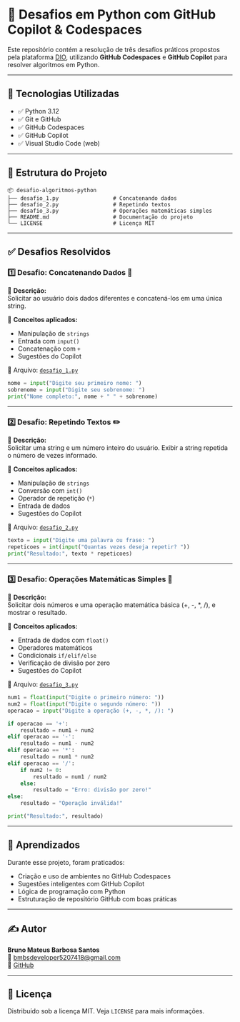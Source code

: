 
# 🚀 Desafios em Python com GitHub Copilot & Codespaces

Este repositório contém a resolução de três desafios práticos propostos pela plataforma [DIO](https://www.dio.me/), utilizando **GitHub Codespaces** e **GitHub Copilot** para resolver algoritmos em Python.

---

## 🧰 Tecnologias Utilizadas

- ✅ Python 3.12
- ✅ Git e GitHub
- ✅ GitHub Codespaces
- ✅ GitHub Copilot
- ✅ Visual Studio Code (web)

---

## 📂 Estrutura do Projeto

```
📦 desafio-algoritmos-python
├── desafio_1.py                 # Concatenando dados
├── desafio_2.py                 # Repetindo textos
├── desafio_3.py                 # Operações matemáticas simples
├── README.md                    # Documentação do projeto
└── LICENSE                      # Licença MIT
```

---

## ✅ Desafios Resolvidos

### 1️⃣ Desafio: Concatenando Dados 🧩

📄 **Descrição:**  
Solicitar ao usuário dois dados diferentes e concatená-los em uma única string.

📌 **Conceitos aplicados:**
- Manipulação de `strings`
- Entrada com `input()`
- Concatenação com `+`
- Sugestões do Copilot

📁 Arquivo: [`desafio_1.py`](./desafio_1.py)

```python
nome = input("Digite seu primeiro nome: ")
sobrenome = input("Digite seu sobrenome: ")
print("Nome completo:", nome + " " + sobrenome)
```

---

### 2️⃣ Desafio: Repetindo Textos ✏️

📄 **Descrição:**  
Solicitar uma string e um número inteiro do usuário. Exibir a string repetida o número de vezes informado.

📌 **Conceitos aplicados:**
- Manipulação de `strings`
- Conversão com `int()`
- Operador de repetição (`*`)
- Entrada de dados
- Sugestões do Copilot

📁 Arquivo: [`desafio_2.py`](./desafio_2.py)

```python
texto = input("Digite uma palavra ou frase: ")
repeticoes = int(input("Quantas vezes deseja repetir? "))
print("Resultado:", texto * repeticoes)
```

---

### 3️⃣ Desafio: Operações Matemáticas Simples 🔣

📄 **Descrição:**  
Solicitar dois números e uma operação matemática básica (+, -, *, /), e mostrar o resultado.

📌 **Conceitos aplicados:**
- Entrada de dados com `float()`
- Operadores matemáticos
- Condicionais `if/elif/else`
- Verificação de divisão por zero
- Sugestões do Copilot

📁 Arquivo: [`desafio_3.py`](./desafio_3.py)

```python
num1 = float(input("Digite o primeiro número: "))
num2 = float(input("Digite o segundo número: "))
operacao = input("Digite a operação (+, -, *, /): ")

if operacao == '+':
    resultado = num1 + num2
elif operacao == '-':
    resultado = num1 - num2
elif operacao == '*':
    resultado = num1 * num2
elif operacao == '/':
    if num2 != 0:
        resultado = num1 / num2
    else:
        resultado = "Erro: divisão por zero!"
else:
    resultado = "Operação inválida!"

print("Resultado:", resultado)
```

---

## 🧠 Aprendizados

Durante esse projeto, foram praticados:
- Criação e uso de ambientes no GitHub Codespaces
- Sugestões inteligentes com GitHub Copilot
- Lógica de programação com Python
- Estruturação de repositório GitHub com boas práticas

---

## ✍️ Autor

**Bruno Mateus Barbosa Santos**  
📧 bmbsdeveloper5207418@gmail.com  
🔗 [GitHub](https://github.com/BrunoMateus8817)

---

## 📄 Licença

Distribuído sob a licença MIT. Veja `LICENSE` para mais informações.
